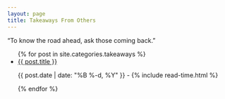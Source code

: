 ```yaml
---
layout: page
title: Takeaways From Others
---
```

“To know the road ahead, ask those coming back.”
<ul class="posts">
  <div class ="articles">
    {% for post in site.categories.takeaways %}
      <li itemscope>
        <a href="{{ site.github.url }}{{ post.url }}">{{ post.title }}</a>
        <p class="post-date"><span><i class="fa fa-calendar" aria-hidden="true"></i> {{ post.date | date: "%B %-d, %Y" }} - <i class="fa fa-clock-o" aria-hidden="true"></i> {% include read-time.html %}</span></p>
      </li>
    {% endfor %}
  </div>
</ul>

